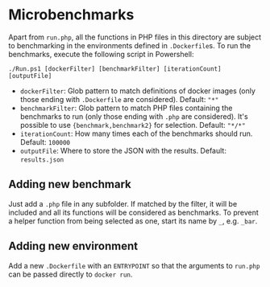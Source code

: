# Microbenchmarks

Apart from `run.php`, all the functions in PHP files in this directory are subject to benchmarking in the environments defined in `.Dockerfile`s.
To run the benchmarks, execute the following script in Powershell:

```
./Run.ps1 [dockerFilter] [benchmarkFilter] [iterationCount] [outputFile]
```

- `dockerFilter`: Glob pattern to match definitions of docker images (only those ending with `.Dockerfile` are considered). Default: `"*"`
- `benchmarkFilter`: Glob pattern to match PHP files containing the benchmarks to run (only those ending with `.php` are considered). It's possible to use `{benchmark,benchmark2}` for selection. Default: `"*/*"`
- `iterationCount`: How many times each of the benchmarks should run. Default: `100000`
- `outputFile`: Where to store the JSON with the results. Default: `results.json`

## Adding new benchmark

Just add a `.php` file in any subfolder.
If matched by the filter, it will be included and all its functions will be considered as benchmarks.
To prevent a helper function from being selected as one, start its name by `_`, e.g. `_bar`.

## Adding new environment

Add a new `.Dockerfile` with an `ENTRYPOINT` so that the arguments to `run.php` can be passed directly to `docker run`.

